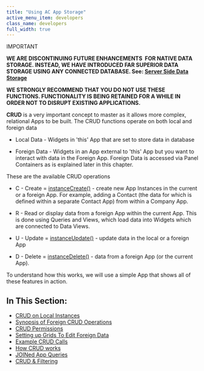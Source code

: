 ```yaml
---
title: "Using AC App Storage"
active_menu_item: developers
class_name: developers
full_width: true
---
```



IMPORTANT

**WE ARE DISCONTINUING FUTURE ENHANCEMENTS  FOR NATIVE DATA STORAGE. INSTEAD, WE HAVE INTRODUCED FAR SUPERIOR DATA STORAGE USING ANY CONNECTED DATABASE. See: [Server Side Data Storage](/developers/documentation/product-guide/data-storage/server-side-data-storage/)**

**WE STRONGLY RECOMMEND THAT YOU DO NOT USE THESE FUNCTIONS. FUNCTIONALITY IS BEING RETAINED FOR A WHILE IN ORDER NOT TO DISRUPT EXISTING APPLICATIONS.**

**CRUD** is a very important concept to master as it allows more complex, relational Apps to be built. The CRUD functions operate on both local and foreign data

 - Local Data - Widgets in 'this' App that are set to store data in database

 - Foreign Data - Widgets in an App external to 'this' App but you want to interact with data in the Foreign App. Foreign Data is accessed via Panel Containers as is explained later in this chapter.

These are the available CRUD operations

 - C - Create = [instanceCreate()](/developers/documentation/scripting-apis/client-api/instance-data-functions/instancecreate) - create new App Instances in the current or a foreign App. For example, adding a Contact (the data for which is defined within a separate Contact App) from within a Company App.

 - R - Read or display data from a foreign App within the current App. This is done using Queries and Views, which load data into Widgets which are connected to Data Views.

 - U - Update = [instanceUpdate()](/developers/documentation/scripting-apis/client-api/instance-data-functions/instancesave) - update data in the local or a foreign App

 - D - Delete = [instanceDelete()](/developers/documentation/scripting-apis/client-api/instance-data-functions/instancedelete) - data from a foreign App (or the current App).

To understand how this works, we will use a simple App that shows all of these features in action.

## In This Section:

 - [CRUD on Local Instances](/developers/documentation/product-guide/advanced-features/data-storage-management/crud-in-detail/using-ac-app-storage/crud-on-local-instances)
 - [Synopsis of Foreign CRUD Operations](/developers/documentation/product-guide/advanced-features/data-storage-management/crud-in-detail/using-ac-app-storage/synopsis)
 - [CRUD Permissions](/developers/documentation/product-guide/advanced-features/data-storage-management/crud-in-detail/using-ac-app-storage/crud-permissions)
 - [Setting up Grids To Edit Foreign Data](/developers/documentation/product-guide/advanced-features/data-storage-management/crud-in-detail/using-ac-app-storage/setting-up-grids-to-edit-forei)
 - [Example CRUD Calls](/developers/documentation/product-guide/advanced-features/data-storage-management/crud-in-detail/using-ac-app-storage/example-crud-calls)
 - [How CRUD works](/developers/documentation/product-guide/advanced-features/data-storage-management/crud-in-detail/using-ac-app-storage/how-crud-works)
 - [JOINed App Queries](/developers/documentation/product-guide/advanced-features/data-storage-management/crud-in-detail/using-ac-app-storage/joined-app-queries)
 - [CRUD & Filtering](/developers/documentation/product-guide/advanced-features/data-storage-management/crud-in-detail/using-ac-app-storage/crud-filtering)

